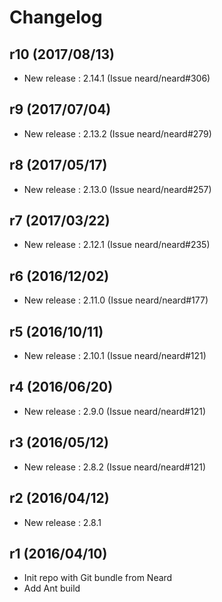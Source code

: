 # Changelog

## r10 (2017/08/13)

* New release : 2.14.1 (Issue neard/neard#306)

## r9 (2017/07/04)

* New release : 2.13.2 (Issue neard/neard#279)

## r8 (2017/05/17)

* New release : 2.13.0 (Issue neard/neard#257)

## r7 (2017/03/22)

* New release : 2.12.1 (Issue neard/neard#235)

## r6 (2016/12/02)

* New release : 2.11.0 (Issue neard/neard#177)

## r5 (2016/10/11)

* New release : 2.10.1 (Issue neard/neard#121)

## r4 (2016/06/20)

* New release : 2.9.0 (Issue neard/neard#121)

## r3 (2016/05/12)

* New release : 2.8.2 (Issue neard/neard#121)

## r2 (2016/04/12)

* New release : 2.8.1

## r1 (2016/04/10)

* Init repo with Git bundle from Neard
* Add Ant build
